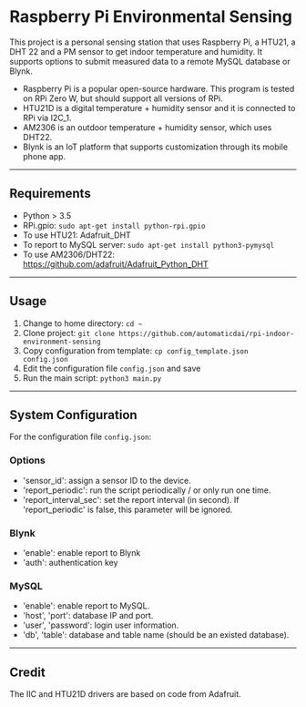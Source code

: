# Raspberry Pi Environmental Sensing

This project is a personal sensing station that uses Raspberry Pi, a HTU21, a DHT 22 and a PM sensor to get indoor temperature and humidity. It supports options to submit measured data to a remote MySQL database or Blynk.

- Raspberry Pi is a popular open-source hardware. This program is tested on RPi Zero W, but should support all versions of RPi.
- HTU21D is a digital temperature + humidity sensor and it is connected to RPi via I2C_1.
- AM2306 is an outdoor temperature + humidity sensor, which uses DHT22.
- Blynk is an IoT platform that supports customization through its mobile phone app.

---

## Requirements

- Python > 3.5
- RPi.gpio: `sudo apt-get install python-rpi.gpio`
- To use HTU21: Adafruit_DHT
- To report to MySQL server: `sudo apt-get install python3-pymysql`
- To use AM2306/DHT22: https://github.com/adafruit/Adafruit_Python_DHT

---

## Usage

1. Change to home directory: `cd ~`
2. Clone project: `git clone https://github.com/automaticdai/rpi-indoor-environment-sensing`
3. Copy configuration from template: `cp config_template.json config.json`
4. Edit the configuration file `config.json` and save
5. Run the main script: `python3 main.py`

---

## System Configuration

For the configuration file `config.json`:

### Options

- 'sensor_id': assign a sensor ID to the device.
- 'report_periodic': run the script periodically / or only run one time.
- 'report_interval_sec': set the report interval (in second). If 'report_periodic' is false, this parameter will be ignored.


### Blynk

- 'enable': enable report to Blynk
- 'auth': authentication key


### MySQL

- 'enable': enable report to MySQL.
- 'host', 'port': database IP and port.
- 'user', 'password': login user information.
- 'db', 'table': database and table name (should be an existed database).

---

## Credit

The IIC and HTU21D drivers are based on code from Adafruit.

